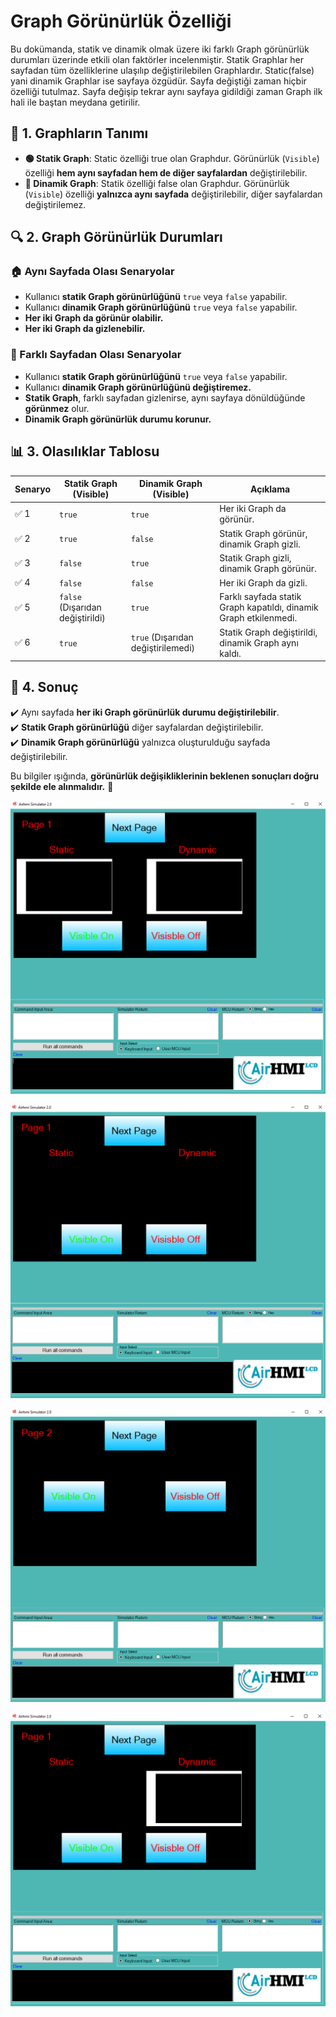 # Graph Görünürlük Özelliği

Bu dokümanda, statik ve dinamik olmak üzere iki farklı Graph görünürlük durumları üzerinde etkili olan faktörler incelenmiştir.
Statik Graphlar her sayfadan tüm özelliklerine ulaşılıp değiştirilebilen Graphlardır. Static(false) yani dinamik Graphlar ise sayfaya özgüdür.
Sayfa değiştiği zaman hiçbir özelliği tutulmaz. Sayfa değişip tekrar aynı sayfaya gidildiği zaman Graph ilk hali ile baştan meydana getirilir. 

## 📌 1. Graphların Tanımı
- **🟢 Statik Graph**: Static özelliği true olan Graphdur. Görünürlük (`Visible`) özelliği **hem aynı sayfadan hem de diğer sayfalardan** değiştirilebilir.
- **🔵 Dinamik Graph**: Statik özelliği false olan Graphdur. Görünürlük (`Visible`) özelliği **yalnızca aynı sayfada** değiştirilebilir, diğer sayfalardan değiştirilemez.

## 🔍 2. Graph Görünürlük Durumları
### 🏠 Aynı Sayfada Olası Senaryolar
- Kullanıcı **statik Graph görünürlüğünü** `true` veya `false` yapabilir.
- Kullanıcı **dinamik Graph görünürlüğünü** `true` veya `false` yapabilir.
- **Her iki Graph da görünür olabilir.**
- **Her iki Graph da gizlenebilir.**

### 🔄 Farklı Sayfadan Olası Senaryolar
- Kullanıcı **statik Graph görünürlüğünü** `true` veya `false` yapabilir.
- Kullanıcı **dinamik Graph görünürlüğünü değiştiremez.**
- **Statik Graph**, farklı sayfadan gizlenirse, aynı sayfaya dönüldüğünde **görünmez** olur.
- **Dinamik Graph görünürlük durumu korunur.**

## 📊 3. Olasılıklar Tablosu

| Senaryo | Statik Graph (Visible) | Dinamik Graph (Visible) | Açıklama |
|---------|------------------------|------------------------|-----------|
| ✅ 1 | `true`  | `true`  | Her iki Graph da görünür. |
| ✅ 2 | `true`  | `false` | Statik Graph görünür, dinamik Graph gizli. |
| ✅ 3 | `false` | `true`  | Statik Graph gizli, dinamik Graph görünür. |
| ✅ 4 | `false` | `false` | Her iki Graph da gizli. |
| ✅ 5 | `false` (Dışarıdan değiştirildi) | `true` | Farklı sayfada statik Graph kapatıldı, dinamik Graph etkilenmedi. |
| ✅ 6 | `true`  | `true` (Dışarıdan değiştirilemedi) | Statik Graph değiştirildi, dinamik Graph aynı kaldı. |

## 🎯 4. Sonuç
✔️ Aynı sayfada **her iki Graph görünürlük durumu değiştirilebilir**.  
✔️ **Statik Graph görünürlüğü** diğer sayfalardan değiştirilebilir.  
✔️ **Dinamik Graph görünürlüğü** yalnızca oluşturulduğu sayfada değiştirilebilir.  

Bu bilgiler ışığında, **görünürlük değişikliklerinin beklenen sonuçları doğru şekilde ele alınmalıdır.** 🚀

![Açıklama Metni](1.png)

![Açıklama Metni](2.png)

![Açıklama Metni](3.png)

![Açıklama Metni](4.png)
